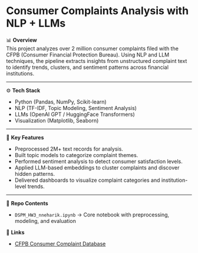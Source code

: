 # Consumer Complaints Analysis with NLP + LLMs

📊 **Overview**  
This project analyzes over 2 million consumer complaints filed with the CFPB (Consumer Financial Protection Bureau). Using NLP and LLM techniques, the pipeline extracts insights from unstructured complaint text to identify trends, clusters, and sentiment patterns across financial institutions.

---

⚙️ **Tech Stack**
- Python (Pandas, NumPy, Scikit-learn)
- NLP (TF-IDF, Topic Modeling, Sentiment Analysis)
- LLMs (OpenAI GPT / HuggingFace Transformers)
- Visualization (Matplotlib, Seaborn)

---

🚀 **Key Features**
- Preprocessed 2M+ text records for analysis.  
- Built topic models to categorize complaint themes.  
- Performed sentiment analysis to detect consumer satisfaction levels.  
- Applied LLM-based embeddings to cluster complaints and discover hidden patterns.  
- Delivered dashboards to visualize complaint categories and institution-level trends.  

---

📂 **Repo Contents**
- `DSPM_HW3_nneharik.ipynb` → Core notebook with preprocessing, modeling, and evaluation  




🔗 **Links**
- [CFPB Consumer Complaint Database](https://www.consumerfinance.gov/data-research/consumer-complaints/)  

